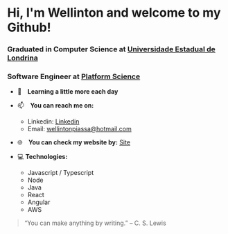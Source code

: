 


# Hi, I'm Wellinton and welcome to my Github!
### Graduated in Computer Science at [Universidade Estadual de Londrina](https://portal.uel.br/home/)
### Software Engineer at [Platform Science](https://www.platformscience.com/)

- 🔭 **Learning a little more each day**
- 📫 **You can reach me on:**
    - Linkedin: <a href="https://www.linkedin.com/in/wellinton-piassa/">Linkedin</a> 
    - Email: wellintonpiassa@hotmail.com

- 🌐 **You can check my website by:** <a href="https://www.wellintonpiassa.com.br">Site</a>

- 💻 **Technologies:**
    - Javascript / Typescript
    - Node
    - Java
    - React
    - Angular
    - AWS
    
> “You can make anything by writing.” – C. S. Lewis
